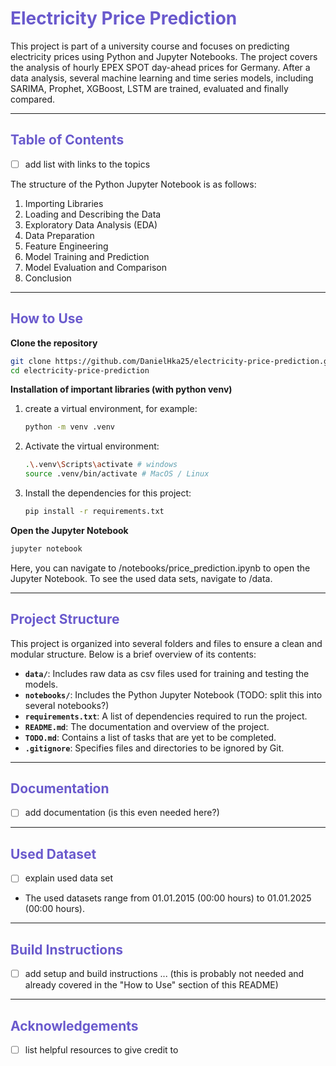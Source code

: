 # <font color="SlateBlue">Electricity Price Prediction</font>

This project is part of a university course and focuses on predicting electricity prices using Python and Jupyter Notebooks. The project covers the analysis of hourly EPEX SPOT day-ahead prices for Germany. After a data analysis, several machine learning and time series models, including SARIMA, Prophet, XGBoost, LSTM are trained, evaluated and finally compared.

---

## <font color="SlateBlue">Table of Contents</font>

- [ ] add list with links to the topics

The structure of the Python Jupyter Notebook is as follows:

1. Importing Libraries
2. Loading and Describing the Data
3. Exploratory Data Analysis (EDA)
4. Data Preparation
5. Feature Engineering
6. Model Training and Prediction
7. Model Evaluation and Comparison
8. Conclusion

---

## <font color="SlateBlue">How to Use</font>


<b>Clone the repository</b>
  ```bash
  git clone https://github.com/DanielHka25/electricity-price-prediction.git
  cd electricity-price-prediction
  ```
<b>Installation of important libraries (with python venv)</b>
1) create a virtual environment, for example:
    ```bash
    python -m venv .venv 
    ```
2) Activate the virtual environment:
    ```bash
    .\.venv\Scripts\activate # windows
    source .venv/bin/activate # MacOS / Linux 
    ```
3) Install the dependencies for this project:
    ```bash
    pip install -r requirements.txt
    ```
<b>Open the Jupyter Notebook</b>
```bash
jupyter notebook
```
Here, you can navigate to /notebooks/price_prediction.ipynb to open the Jupyter Notebook. To see the used data sets, navigate to /data. 

---

## <font color="SlateBlue">Project Structure</font>

This project is organized into several folders and files to ensure a clean and modular structure. Below is a brief overview of its contents:

- **`data/`**: Includes raw data as csv files used for training and testing the models.
- **`notebooks/`**: Includes the Python Jupyter Notebook (TODO: split this into several notebooks?)
- **`requirements.txt`**: A list of dependencies required to run the project.
- **`README.md`**: The documentation and overview of the project.
- **`TODO.md`**: Contains a list of tasks that are yet to be completed.
- **`.gitignore`**: Specifies files and directories to be ignored by Git.

---

## <font color="SlateBlue">Documentation</font>

- [ ] add documentation (is this even needed here?)

---

## <font color="SlateBlue">Used Dataset</font>

- [ ] explain used data set
- The used datasets range from 01.01.2015 (00:00 hours) to 01.01.2025 (00:00 hours).

---

## <font color="SlateBlue">Build Instructions</font>

- [ ] add setup and build instructions ... (this is probably not needed and already covered in the "How to Use" section of this README)

---

## <font color="SlateBlue">Acknowledgements</font>

- [ ] list helpful resources to give credit to
